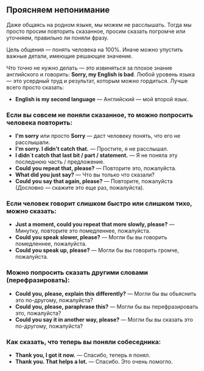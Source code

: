 ## Проясняем непонимание

Даже общаясь на родном языке, мы можем не расслышать. Тогда мы просто просим повторить сказанное, просим сказать погромче или уточняем, правильно ли поняли фразу. 

Цель общения — понять человека на 100%. Иначе можно упустить важные детали, имеющие решающее значение. 

Что точно не нужно делать — это извиняться за плохое знание английского и говорить: **Sorry, my English is bad**. 
Любой уровень языка — это усердный труд и результат, которым можно гордиться. 
Лучше всего просто сказать:
* **English is my second language** — Английский — мой второй язык. 

### Если вы совсем не поняли сказанное, то можно попросить человека повторить:

*  **I'm sorry** или просто **Sorry** — даст человеку понять, что его не расслышали.
*  **I'm sorry. I didn't catch that.** — Простите, я не расслышал.
*  **I didn`t catch that last bit / part / statement.** — Я не поняла эту последнюю часть / предложение.
*  **Could you repeat that, please?** — Повторите это, пожалуйста.
*  **What did you just say?** — Что вы только что сказали?
*  **Could you say that again, please?** — Повторите, пожалуйста (Дословно — скажите это еще раз, пожалуйста).

### Если человек говорит слишком быстро или слишком тихо, можно сказать:

* **Just a moment, could you repeat that more slowly, please?** — Минутку, повторите это помедленнее, пожалуйста.
* **Could you speak slower, please?** — Могли бы вы говорить помедленнее, пожалуйста.
* **Could you speak up, please?** — Могли бы вы говорить громче, пожалуйста.


### Можно попросить сказать другими словами (перефразировать):

* **Could you, please, explain this differently?** — Могли бы вы обьяснить это по-другому, пожалуйста?
* **Could you, please, paraphrase this?** — Могли бы вы перефразировать это, пожалуйста?
* **Could you say it in another way, please?** — Могли бы вы сказать это по-другому, пожалуйста?


### Как сказать, что теперь вы поняли собеседника:

*  <b>Thank you, I got it now.</b> — Спасибо, теперь я понял.
*  <b>Thank you. That helps a lot.</b> — Спасибо. Это очень помогло.

